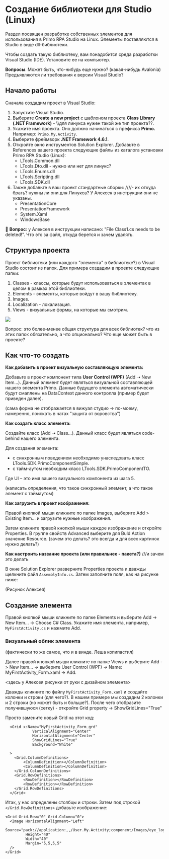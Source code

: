# Создание библиотеки для Studio (Linux)

Раздел посвящен разработке собственных элементов для использования в Primo RPA Studio на Linux. Элементы поставляются в Studio в виде dll-библиотеки. 

Чтобы создать такую библиотеку, вам понадобится среда разработки Visual Studio (IDE). Установите ее на компьютер.


**Вопросы**. Может быть, что-нибудь еще нужно? (какая-нибудь Avalonia) Предъявляются ли требования к версии Visual Studio?



## Начало работы
Сначала создадим проект в Visual Studio:

1. Запустите Visual Studio.
2. Выберите **Create a new project** с шаблоном проекта **Class Library (.NET Framework)** - \\\\для линукса нужен такой же тип проекта??.
3. Укажите имя проекта. Оно должно начинаться с префикса **Primo.** Например: `Primo.My.Activity`.
4. Выберите фреймворк **.NET Framework 4.6.1**.
5. Откройте окно инструментов Solution Explorer. Добавьте в References вашего проекта следующие файлы из каталога установки Primo RPA Studio (Linux):
   * LTools.Common.dll
   * LTools.Dto.dll - нужно или нет для линукс?
   * LTools.Enums.dll
   * LTools.Scripting.dll
   * LTools.SDK.dll
6. Также добавьте в ваш проект стандартные сборки: ////- их откуда брать? нужны ли они для Линукса? У Алексея в инструкции они не указаны.
   * PresentationCore
   * PresentationFramework
   * System.Xaml
   * WindowsBase


:small_blue_diamond: **Вопрос**: у Алексея в инструкции написано: "File Class1.cs needs to be deleted!".  Что это за файл, откуда берется и зачем удалять.


## Структура проекта 

Проект библиотеки (или каждого "элемента" в библиотеке?) в Visual Studio состоит из папок. Для примера создадим в проекте следующие папки:
1. Classes - классы, которые будут использоваться в элементах в целом в рамках этой библиотеки.
2. Elements - элементы, которые войдут в вашу библиотеку.
3. Images.
4. Localization - локализация.
5. Views - визуальные формы, на которые мы смотрим.

![](.gitbook/assets1/)


Вопрос: это более-менее общая структура для всех библиотек? что из этих папок обязательно, а что опционально? Что еще может быть в проекте?


## Как что-то создать

**Как добавить в проект визуальную составляющую элемента:**

Добавьте в проект компонент типа **User Control (WPF)** (Add ➝ New Item…). Данный элемент будет являться визуальной составляющей нашего элемента Primo. Данные будущего элемента автоматически будут смаплены на DataContext данного контролла (пример будет приведен далее).

(сама форма не отображается в вижуал студио -> по-моему, намеренно, поискать в чатах "защита от воровства")


**Как создать класс элемента:**

Создайте класс (Add ➝ Class…). Данный класс будет являться code-behind нашего элемента.

Для создания элемента:
* с синхронным поведением необходимо унаследовать класс LTools.SDK.PrimoComponentSimple<UI>.
* с тайм-аутом необходим класс LTools.SDK.PrimoComponentTO<UI>.

Где UI – это имя вашего визуального компонента из шага 5.


(написать определения, что такое синхронный элемент, а что такое элемент с таймаутом)



**Как загрузить в проект изображения:**

Правой кнопкой мыши кликните по папке Images, выберите Add > Existing Item... и загрузите нужные изображения. 

Затем кликните правой кнопкой мыши каждое изображение и откройте Properties. В группе свойств Advanced выберите для Buld Action значение Resource. (зачем это делать? это всегда и для всех картинок нужно делать?)


**Как настроить название проекта (или правильнее - пакета?)**   ///и зачем это делать

В окне Solution Explorer разверните Properties проекта и дважды щелкните файл `AssemblyInfo.cs`. Затем заполните поля, как на рисунке ниже:

(Рисунок Алексея)


## Создание элемента

Правой кнопкой мыши кликните по папке Elements и выберите Add -> New Item... -> Choose C# Class. Укажите имя элемента, например, `MyFirstActivity.cs` и нажмите Add.


### Визуальный облик элемента

(фактически то же самое, что и в винде. Леша копипастил)

Далее правой кнопкой мыши кликните по папке Views и выберите Add -> New Item... -> выберите User Control (WPF) -> Name: MyFirstActivity_Form.xaml -> Add.

<здесь у Алексея рисунки от руки с дизайном элемента>

Дважды кликните по файлу `MyFirstActivity_Form.xaml` и создайте колонки и строки (для чего?). В нашем примере мы создадим 2 колонки и 2 строки (но может быть и больше?). После чего отобразите получившуюся (сетку) - откройте Grid property -> ShowGridLines="True"

Просто замените новый Grid на этот код:

```
  <Grid x:Name="MyFirstActivity_Form_grd" 
            VerticalAlignment="Center" 
            HorizontalAlignment="Center" 
            ShowGridLines="True"
            Background="White"
            
  >
    <Grid.ColumnDefinitions>
        <ColumnDefinition></ColumnDefinition>
        <ColumnDefinition></ColumnDefinition>
    </Grid.ColumnDefinitions>
    <Grid.RowDefinitions>
        <RowDefinition></RowDefinition>
        <RowDefinition></RowDefinition>
    </Grid.RowDefinitions>
  </Grid>
```

Итак, у нас определены столбцы и строки. Затем под строкой `</Grid.RowDefinitions>` добавьте изображение: 

```
<Grid Grid.Row="0" Grid.Column="0">
  <Image HorizontalAlignment="Left" 
         Source="pack://application:,,/User.My.Activity;component/Images/eye_logo.png"
         Height="40"
         Width="40"
         Margin="5,5,5,5"
  />
</Grid>
```



## 






##










##



##
